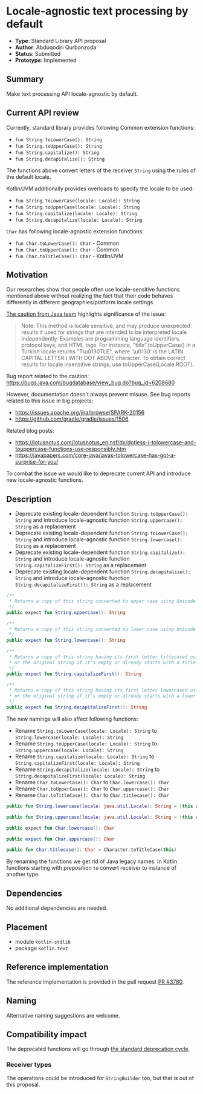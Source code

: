 # Locale-agnostic text processing by default

* **Type**: Standard Library API proposal
* **Author**: Abduqodiri Qurbonzoda
* **Status**: Submitted
* **Prototype**: Implemented

## Summary

Make text processing API locale-agnostic by default.

## Current API review

Currently, standard library provides following Common extension functions: 
* `fun String.toLowerCase(): String`
* `fun String.toUpperCase(): String`
* `fun String.capitalize(): String`
* `fun String.decapitalize(): String`

The functions above convert letters of the receiver `String` using the rules of the default locale.

Kotlin/JVM additionally provides overloads to specify the locale to be used:
* `fun String.toLowerCase(locale: Locale): String`
* `fun String.toUpperCase(locale: Locale): String`
* `fun String.capitalize(locale: Locale): String`
* `fun String.decapitalize(locale: Locale): String`

`Char` has following locale-agnostic extension functions:
* `fun Char.toLowerCase(): Char` - Common
* `fun Char.toUpperCase(): Char` - Common
* `fun Char.toTitleCase(): Char` - Kotlin/JVM

## Motivation

Our researches show that people often use locale-sensitive functions mentioned above without realizing the fact that their code behaves differently 
in different geographies/platform locale settings. 

[The caution from Java team](https://docs.oracle.com/en/java/javase/11/docs/api/java.base/java/lang/String.html#toUpperCase()) highlights significance of the issue:
>Note: This method is locale sensitive, and may produce unexpected results if used for strings that are intended to be interpreted locale independently. 
>Examples are programming language identifiers, protocol keys, and HTML tags. For instance, "title".toUpperCase() in a Turkish locale returns "T\u0130TLE", 
>where '\u0130' is the LATIN CAPITAL LETTER I WITH DOT ABOVE character. To obtain correct results for locale insensitive strings, use toUpperCase(Locale.ROOT).

Bug report related to the caution: https://bugs.java.com/bugdatabase/view_bug.do?bug_id=6208680 

However, documentation doesn't always prevent misuse. See bug reports related to this issue in big projects:
* https://issues.apache.org/jira/browse/SPARK-20156
* https://github.com/gradle/gradle/issues/1506

Related blog posts:
* https://lotusnotus.com/lotusnotus_en.nsf/dx/dotless-i-tolowercase-and-touppercase-functions-use-responsibly.htm
* https://javapapers.com/core-java/javas-tolowercase-has-got-a-surprise-for-you/

To combat the issue we would like to deprecate current API and introduce new locale-agnostic functions.

## Description

* Deprecate existing locale-dependent function `String.toUpperCase(): String` and introduce locale-agnostic function `String.uppercase(): String` as a replacement 
* Deprecate existing locale-dependent function `String.toLowerCase(): String` and introduce locale-agnostic function `String.lowercase(): String` as a replacement 
* Deprecate existing locale-dependent function `String.capitalize(): String` and introduce locale-agnostic function `String.capitalizeFirst(): String` as a replacement 
* Deprecate existing locale-dependent function `String.decapitalize(): String` and introduce locale-agnostic function `String.decapitalizeFirst(): String` as a replacement 

```kotlin
/**
 * Returns a copy of this string converted to upper case using Unicode mapping rules of the invariant locale.
 */
public expect fun String.uppercase(): String

/**
 * Returns a copy of this string converted to lower case using Unicode mapping rules of the invariant locale.
 */
public expect fun String.lowercase(): String

/**
 * Returns a copy of this string having its first letter titlecased using Unicode mapping rules of the invariant locale,
 * or the original string if it's empty or already starts with a title case letter.
 */
public expect fun String.capitalizeFirst(): String

/**
 * Returns a copy of this string having its first letter lowercased using Unicode mapping rules of the invariant locale,
 * or the original string if it's empty or already starts with a lower case letter.
 */
public expect fun String.decapitalizeFirst(): String
```

The new namings will also affect following functions:

* Rename `String.toLowerCase(locale: Locale): String` to `String.lowercase(locale: Locale): String`
* Rename `String.toUpperCase(locale: Locale): String` to `String.uppercase(locale: Locale): String`
* Rename `String.capitalize(locale: Locale): String` to `String.capitalizeFirst(locale: Locale): String`
* Rename `String.decapitalize(locale: Locale): String` to `String.decapitalizeFirst(locale: Locale): String`
* Rename `Char.toLowerCase(): Char` to `Char.lowercase(): Char`
* Rename `Char.toUpperCase(): Char` to `Char.uppercase(): Char`
* Rename `Char.toTitleCase(): Char` to `Char.titlecase(): Char`

```kotlin
public fun String.lowercase(locale: java.util.Locale): String = (this as java.lang.String).toLowerCase(locale)

public fun String.uppercase(locale: java.util.Locale): String = (this as java.lang.String).toUpperCase(locale)

public expect fun Char.lowercase(): Char

public expect fun Char.uppercase(): Char

public fun Char.titlecase(): Char = Character.toTitleCase(this)
```

By renaming the functions we get rid of Java legacy names. 
In Kotlin functions starting with preposition `to` convert receiver to instance of another type.

## Dependencies

No additional dependencies are needed.

## Placement

- module `kotlin-stdlib`
- package `kotlin.text`

## Reference implementation

The reference implementation is provided in the pull request [PR #3780](https://github.com/JetBrains/kotlin/pull/3780).

## Naming

Alternative naming suggestions are welcome.

## Compatibility impact

The deprecated functions will go through [the standard deprecation cycle](https://kotlinlang.org/foundation/language-committee-guidelines.html#incompatible-changes-to-the-libraries).

### Receiver types

The operations could be introduced for `StringBuilder` too, but that is out of this proposal.

